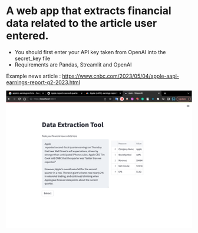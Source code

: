 


# A web app that extracts financial data related to the article user entered.

- You should first enter your API key taken from OpenAI into the secret_key file 
- Requirements are Pandas, Streamlit and OpenAI

Example news article : https://www.cnbc.com/2023/05/04/apple-aapl-earnings-report-q2-2023.html

!['ss'](/ss.png)
